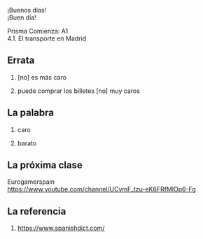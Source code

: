 ¡Buenos días!<br/>
¡Buen día!

Prisma Comienza: A1<br/>
4.1. El transporte en Madrid

## Errata

1) [no] es más caro

2) puede comprar los billetes [no] muy caros

## La palabra 

1) caro

2) barato

## La próxima clase

Eurogamerspain<br/> 
https://www.youtube.com/channel/UCvmF_tzu-eK6FRfMlOp6-Fg

## La referencia

1) https://www.spanishdict.com/
